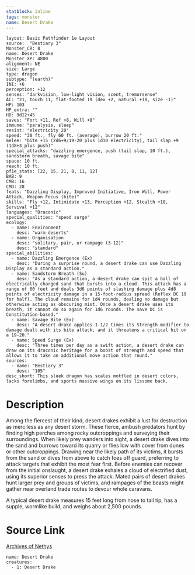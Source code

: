 ```yaml
---
statblock: inline
tags: monster
name: Desert Drake
---
```

```statblock
layout: Basic Pathfinder 1e Layout
source:  "Bestiary 3"
Monster_CR: 8
name: Desert Drake
Monster_XP: 4800
alignment: NE
size: Large
type: dragon
subtype: "(earth)"
INI: +6
perception: +12
senses: "darkvision, low-light vision, scent, tremorsense"
AC: "21, touch 11, flat-footed 19 (dex +2, natural +10, size -1)"
HP: 103
HP_extra: ""
HD: 9d12+45
saves: "Fort +11, Ref +8, Will +8"
immune: "paralysis, sleep"
resist: "electricity 20"
speed: "30 ft., fly 60 ft. (average), burrow 20 ft."
melee: "bite +15 (2d6+9/19-20 plus 1d10 electricity), tail slap +9 (1d8+3 plus push)"
special_attacks: "dazzling emergence, push (tail slap, 10 ft.), sandstorm breath, savage bite"
space: 10 ft.
reach: 10 ft.
pf1e_stats: [22, 15, 21, 8, 11, 12]
BAB: 9
CMB: 16
CMD: 28
feats: "Dazzling Display, Improved Initiative, Iron Will, Power Attack, Weapon Focus (bite)"
skills: "Fly +12, Intimidate +13, Perception +12, Stealth +10, Survival +12"
languages: "Draconic"
special_qualities: "speed surge"
ecology:
  - name: Environment
    desc: "warm deserts"
  - name: Organisation
    desc: "solitary, pair, or rampage (3-12)"
    desc: "standard"
special_abilities:
  - name: Dazzling Emergence (Ex)
    desc: "During a surprise round, a desert drake can use Dazzling Display as a standard action."
  - name: Sandstorm Breath (Su)
    desc: "As a standard action, a desert drake can spit a ball of electrically charged sand that bursts into a cloud. This attack has a range of 60 feet and deals 3d6 points of slashing damage plus 4d8 points of electricity damage in a 15-foot-radius spread (Reflex DC 19 for half). The cloud remains for 1d4 rounds, dealing no damage but otherwise acting as obscuring mist. Once a desert drake uses its breath, it cannot do so again for 1d6 rounds. The save DC is Constitution-based."
  - name: Savage Bite (Ex)
    desc: "A desert drake applies 1-1/2 times its Strength modifier to damage dealt with its bite attack, and it threatens a critical hit on a 19-20."
  - name: Speed Surge (Ex)
    desc: "Three times per day as a swift action, a desert drake can draw on its draconic heritage for a boost of strength and speed that allows it to take an additional move action that round."
sources:
  - name: "Bestiary 3"
    desc: "105"
desc_short: This sleek dragon has scales mottled in desert colors, lacks forelimbs, and sports massive wings on its lissome back.
```
# Description
Among the fiercest of their kind, desert drakes exhibit a lust for destruction as merciless as any desert storm. These fierce, ambush predators hunt by finding high perches among rocky outcroppings and surveying their surroundings. When likely prey wanders into sight, a desert drake dives into the sand and burrows toward its quarry or flies low with cover from dunes or other outcroppings. Drawing near the likely path of its victims, it bursts from the sand or dives from above to catch foes off guard, preferring to attack targets that exhibit the most fear first. Before enemies can recover from the initial onslaught, a desert drake exhales a cloud of electrified dust, using its superior senses to press the attack. Mated pairs of desert drakes hunt larger prey and groups of victims, and rampages of the beasts might gather near overland trade routes to devour whole caravans.

A typical desert drake measures 15 feet long from nose to tail tip, has a supple, wormlike build, and weighs about 2,500 pounds.
# Source Link
[Archives of Nethys](https://aonprd.com/MonsterDisplay.aspx?ItemName=Desert%20Drake)
```encounter-table
name: Desert Drake
creatures:
  - 1: Desert Drake
```
